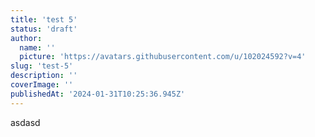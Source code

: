 ```yaml
---
title: 'test 5'
status: 'draft'
author:
  name: ''
  picture: 'https://avatars.githubusercontent.com/u/102024592?v=4'
slug: 'test-5'
description: ''
coverImage: ''
publishedAt: '2024-01-31T10:25:36.945Z'
---
```


asdasd